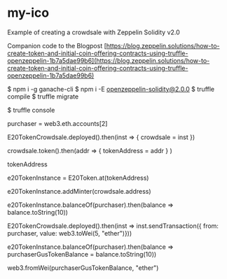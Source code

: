# my-ico

Example of creating a crowdsale with Zeppelin Solidity v2.0

Companion code to the Blogpost [https://blog.zeppelin.solutions/how-to-create-token-and-initial-coin-offering-contracts-using-truffle-openzeppelin-1b7a5dae99b6](https://blog.zeppelin.solutions/how-to-create-token-and-initial-coin-offering-contracts-using-truffle-openzeppelin-1b7a5dae99b6)

$ npm i -g ganache-cli
$ npm i -E openzeppelin-solidity@2.0.0
$ truffle compile
$ truffle migrate

$ truffle console

purchaser = web3.eth.accounts[2]

E20TokenCrowdsale.deployed().then(inst => { crowdsale = inst })

crowdsale.token().then(addr => { tokenAddress = addr } )

tokenAddress

e20TokenInstance = E20Token.at(tokenAddress)

e20TokenInstance.addMinter(crowdsale.address)

e20TokenInstance.balanceOf(purchaser).then(balance => balance.toString(10))

E20TokenCrowdsale.deployed().then(inst => inst.sendTransaction({ from: purchaser, value: web3.toWei(5, "ether")}))

e20TokenInstance.balanceOf(purchaser).then(balance => purchaserGusTokenBalance = balance.toString(10))

web3.fromWei(purchaserGusTokenBalance, "ether")

